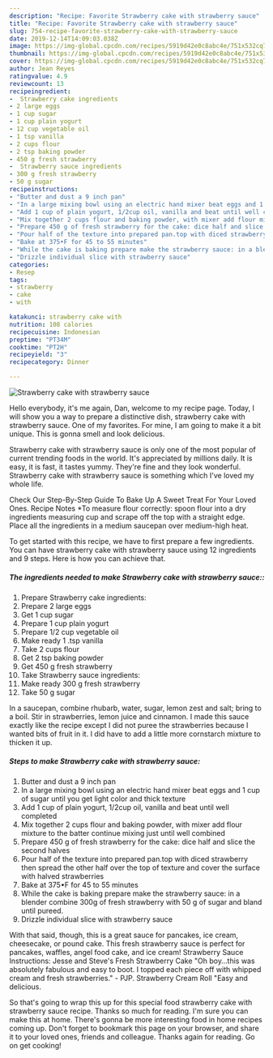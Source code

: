 ```yaml
---
description: "Recipe: Favorite Strawberry cake with strawberry sauce"
title: "Recipe: Favorite Strawberry cake with strawberry sauce"
slug: 754-recipe-favorite-strawberry-cake-with-strawberry-sauce
date: 2019-12-14T14:09:03.038Z
image: https://img-global.cpcdn.com/recipes/5919d42e0c8abc4e/751x532cq70/strawberry-cake-with-strawberry-sauce-recipe-main-photo.jpg
thumbnail: https://img-global.cpcdn.com/recipes/5919d42e0c8abc4e/751x532cq70/strawberry-cake-with-strawberry-sauce-recipe-main-photo.jpg
cover: https://img-global.cpcdn.com/recipes/5919d42e0c8abc4e/751x532cq70/strawberry-cake-with-strawberry-sauce-recipe-main-photo.jpg
author: Jean Reyes
ratingvalue: 4.9
reviewcount: 13
recipeingredient:
-  Strawberry cake ingredients
- 2 large eggs
- 1 cup sugar
- 1 cup plain yogurt
- 12 cup vegetable oil
- 1 tsp vanilla
- 2 cups flour
- 2 tsp baking powder
- 450 g fresh strawberry
-  Strawberry sauce ingredients
- 300 g fresh strawberry
- 50 g sugar
recipeinstructions:
- "Butter and dust a 9 inch pan"
- "In a large mixing bowl using an electric hand mixer beat eggs and 1 cup of sugar until you get light color and thick texture"
- "Add 1 cup of plain yogurt, 1/2cup oil, vanilla and beat until well completed"
- "Mix together 2 cups flour and baking powder, with mixer add flour mixture to the batter continue mixing just until well combined"
- "Prepare 450 g of fresh strawberry for the cake: dice half and slice the second halves"
- "Pour half of the texture into prepared pan.top with diced strawberry then spread the other half over the top of texture and cover the surface with halved strawberries"
- "Bake at 375•F for 45 to 55 minutes"
- "While the cake is baking prepare make the strawberry sauce: in a blender combine 300g of fresh strawberry with 50 g of sugar and bland until pureed."
- "Drizzle individual slice with strawberry sauce"
categories:
- Resep
tags:
- strawberry
- cake
- with

katakunci: strawberry cake with
nutrition: 108 calories
recipecuisine: Indonesian
preptime: "PT34M"
cooktime: "PT2H"
recipeyield: "3"
recipecategory: Dinner

---
```



![Strawberry cake with strawberry sauce](https://img-global.cpcdn.com/recipes/5919d42e0c8abc4e/751x532cq70/strawberry-cake-with-strawberry-sauce-recipe-main-photo.jpg)

Hello everybody, it's me again, Dan, welcome to my recipe page. Today, I will show you a way to prepare a distinctive dish, strawberry cake with strawberry sauce. One of my favorites. For mine, I am going to make it a bit unique. This is gonna smell and look delicious.

Strawberry cake with strawberry sauce is only one of the most popular of current trending foods in the world. It's appreciated by millions daily. It is easy, it is fast, it tastes yummy. They're fine and they look wonderful. Strawberry cake with strawberry sauce is something which I've loved my whole life.

Check Our Step-By-Step Guide To Bake Up A Sweet Treat For Your Loved Ones. Recipe Notes *To measure flour correctly: spoon flour into a dry ingredients measuring cup and scrape off the top with a straight edge. Place all the ingredients in a medium saucepan over medium-high heat.


To get started with this recipe, we have to first prepare a few ingredients. You can have strawberry cake with strawberry sauce using 12 ingredients and 9 steps. Here is how you can achieve that.

##### The ingredients needed to make Strawberry cake with strawberry sauce::

1. Prepare  Strawberry cake ingredients:
1. Prepare 2 large eggs
1. Get 1 cup sugar
1. Prepare 1 cup plain yogurt
1. Prepare 1/2 cup vegetable oil
1. Make ready 1 .tsp vanilla
1. Take 2 cups flour
1. Get 2 tsp baking powder
1. Get 450 g fresh strawberry
1. Take  Strawberry sauce ingredients:
1. Make ready 300 g fresh strawberry
1. Take 50 g sugar


In a saucepan, combine rhubarb, water, sugar, lemon zest and salt; bring to a boil. Stir in strawberries, lemon juice and cinnamon. I made this sauce exactly like the recipe except I did not puree the strawberries because I wanted bits of fruit in it. I did have to add a little more cornstarch mixture to thicken it up. 

##### Steps to make Strawberry cake with strawberry sauce:

1. Butter and dust a 9 inch pan
1. In a large mixing bowl using an electric hand mixer beat eggs and 1 cup of sugar until you get light color and thick texture
1. Add 1 cup of plain yogurt, 1/2cup oil, vanilla and beat until well completed
1. Mix together 2 cups flour and baking powder, with mixer add flour mixture to the batter continue mixing just until well combined
1. Prepare 450 g of fresh strawberry for the cake: dice half and slice the second halves
1. Pour half of the texture into prepared pan.top with diced strawberry then spread the other half over the top of texture and cover the surface with halved strawberries
1. Bake at 375•F for 45 to 55 minutes
1. While the cake is baking prepare make the strawberry sauce: in a blender combine 300g of fresh strawberry with 50 g of sugar and bland until pureed.
1. Drizzle individual slice with strawberry sauce


With that said, though, this is a great sauce for pancakes, ice cream, cheesecake, or pound cake. This fresh strawberry sauce is perfect for pancakes, waffles, angel food cake, and ice cream! Strawberry Sauce Instructions: Jesse and Steve&#39;s Fresh Strawberry Cake &#34;Oh boy…this was absolutely fabulous and easy to boot. I topped each piece off with whipped cream and fresh strawberries.&#34; - PJP. Strawberry Cream Roll &#34;Easy and delicious. 

So that's going to wrap this up for this special food strawberry cake with strawberry sauce recipe. Thanks so much for reading. I'm sure you can make this at home. There's gonna be more interesting food in home recipes coming up. Don't forget to bookmark this page on your browser, and share it to your loved ones, friends and colleague. Thanks again for reading. Go on get cooking!
